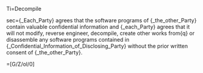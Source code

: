 Ti=Decompile

sec={_Each_Party} agrees that the software programs of {_the_other_Party} contain valuable confidential information and {_each_Party} agrees that it will not modify, reverse engineer, decompile, create other works from{q} or disassemble any software programs contained in {_Confidential_Information_of_Disclosing_Party} without the prior written consent of {_the_other_Party}.

=[G/Z/ol/0]
